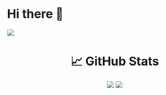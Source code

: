 # Hi there 👋

![](https://komarev.com/ghpvc/?username=Zloy01)

<div align="center">
  <h1>📈 GitHub Stats</h1>
  <img src="https://github-readme-stats.vercel.app/api/top-langs/?username=Zloy01&layout=compact&theme=vision-friendly-dark"/>
  <img src="https://skillicons.dev/icons?i=js,python,mysql,sqlite,html,css"/>
</div>
